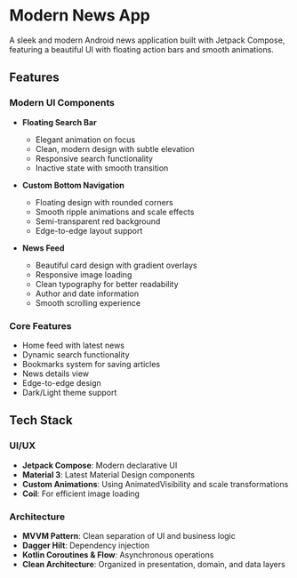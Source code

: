 # Modern News App

A sleek and modern Android news application built with Jetpack Compose, featuring a beautiful UI with floating action bars and smooth animations.

## Features

### Modern UI Components
- **Floating Search Bar**
  - Elegant animation on focus
  - Clean, modern design with subtle elevation
  - Responsive search functionality
  - Inactive state with smooth transition

- **Custom Bottom Navigation**
  - Floating design with rounded corners
  - Smooth ripple animations and scale effects
  - Semi-transparent red background
  - Edge-to-edge layout support

- **News Feed**
  - Beautiful card design with gradient overlays
  - Responsive image loading
  - Clean typography for better readability
  - Author and date information
  - Smooth scrolling experience

### Core Features
- Home feed with latest news
- Dynamic search functionality
- Bookmarks system for saving articles
- News details view
- Edge-to-edge design
- Dark/Light theme support

## Tech Stack

### UI/UX
- **Jetpack Compose**: Modern declarative UI
- **Material 3**: Latest Material Design components
- **Custom Animations**: Using AnimatedVisibility and scale transformations
- **Coil**: For efficient image loading

### Architecture
- **MVVM Pattern**: Clean separation of UI and business logic
- **Dagger Hilt**: Dependency injection
- **Kotlin Coroutines & Flow**: Asynchronous operations
- **Clean Architecture**: Organized in presentation, domain, and data layers


